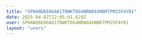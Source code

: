 ```yaml
---
title: "SP0ANQ6E06A81T0WKT0G4NRN04XNBR7PM25F4Y01"
date: 2025-04-02T22:05:01.629Z
user: SP0ANQ6E06A81T0WKT0G4NRN04XNBR7PM25F4Y01
layout: "users"
---
```

    